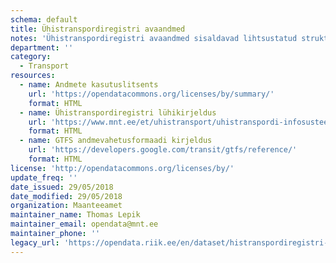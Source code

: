 ```yaml
---
schema: default
title: Ühistranspordiregistri avaandmed
notes: 'Ühistranspordiregistri avaandmed sisaldavad lihtsustatud struktuuri andmekoosseisuga väljavõtet Riiklikku Ühistranspordiregistrisse kantud andmetest, mis hõlmavad siseriiklikult käigus olevate ühistranspordiliinide kirjeldusi, sõidugraafikuid ja peatuste asukohtasid.'
department: ''
category:
  - Transport
resources:
  - name: Andmete kasutuslitsents
    url: 'https://opendatacommons.org/licenses/by/summary/'
    format: HTML
  - name: Ühistranspordiregistri lühikirjeldus
    url: 'https://www.mnt.ee/et/uhistransport/uhistranspordi-infosusteem'
    format: HTML
  - name: GTFS andmevahetusformaadi kirjeldus
    url: 'https://developers.google.com/transit/gtfs/reference/'
    format: HTML
license: 'http://opendatacommons.org/licenses/by/'
update_freq: ''
date_issued: 29/05/2018
date_modified: 29/05/2018
organization: Maanteeamet
maintainer_name: Thomas Lepik
maintainer_email: opendata@mnt.ee
maintainer_phone: ''
legacy_url: 'https://opendata.riik.ee/en/dataset/histranspordiregistri-avaandmed'
---
```

